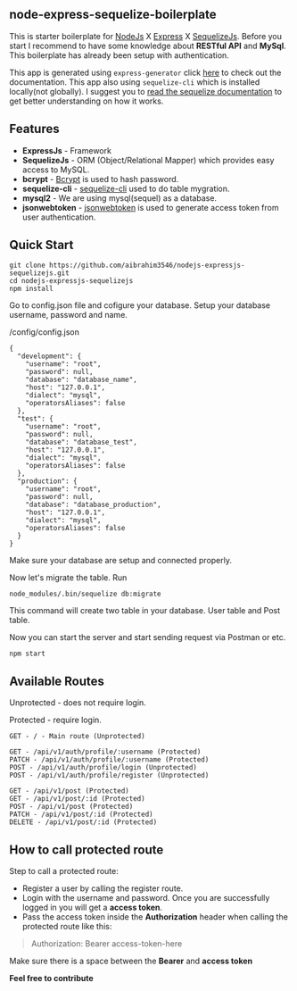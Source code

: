 ## node-express-sequelize-boilerplate
This is starter boilerplate for [NodeJs](https://nodejs.org/en/docs/guides/getting-started-guide/) X [Express](https://expressjs.com/) X [SequelizeJs](http://docs.sequelizejs.com/). Before you start I recommend to have some knowledge about **RESTful API** and **MySql**. This boilerplate has already been setup with authentication.

This app is generated using ``express-generator`` click [here](https://expressjs.com/en/starter/generator.html) to check out the documentation. This app also using ``sequelize-cli`` which is installed locally(not globally). I suggest you to [read the sequelize documentation](http://docs.sequelizejs.com/manual/tutorial/migrations.html) to get better understanding on how it works.

## Features
* **ExpressJs** - Framework
* **SequelizeJs** - ORM (Object/Relational Mapper) which provides easy access to MySQL.
* **bcrypt** - [Bcrypt](https://github.com/kelektiv/node.bcrypt.js#readme) is used to hash password.
* **sequelize-cli** - [sequelize-cli](http://docs.sequelizejs.com/manual/tutorial/migrations.html) used to do table mygration.
* **mysql2** - We are using mysql(sequel) as a database.
* **jsonwebtoken** - [jsonwebtoken](https://github.com/auth0/node-jsonwebtoken) is used to generate access token from user authentication.

## Quick Start
```
git clone https://github.com/aibrahim3546/nodejs-expressjs-sequelizejs.git
cd nodejs-expressjs-sequelizejs
npm install
```

Go to config.json file and cofigure your database. Setup your database username, password and name.

/config/config.json
```
{
  "development": {
    "username": "root",
    "password": null,
    "database": "database_name",
    "host": "127.0.0.1",
    "dialect": "mysql",
    "operatorsAliases": false
  },
  "test": {
    "username": "root",
    "password": null,
    "database": "database_test",
    "host": "127.0.0.1",
    "dialect": "mysql",
    "operatorsAliases": false
  },
  "production": {
    "username": "root",
    "password": null,
    "database": "database_production",
    "host": "127.0.0.1",
    "dialect": "mysql",
    "operatorsAliases": false
  }
}
```
Make sure your database are setup and connected properly.

Now let's migrate the table.
Run
```
node_modules/.bin/sequelize db:migrate
```
This command will create two table in your database. User table and Post table.

Now you can start the server and start sending request via Postman or etc.
```
npm start
```

## Available Routes

Unprotected - does not require login.

Protected - require login.
```
GET - / - Main route (Unprotected)

GET - /api/v1/auth/profile/:username (Protected)
PATCH - /api/v1/auth/profile/:username (Protected)
POST - /api/v1/auth/profile/login (Unprotected)
POST - /api/v1/auth/profile/register (Unprotected)

GET - /api/v1/post (Protected)
GET - /api/v1/post/:id (Protected)
POST - /api/v1/post (Protected)
PATCH - /api/v1/post/:id (Protected)
DELETE - /api/v1/post/:id (Protected)
```

## How to call protected route
Step to call a protected route:
-	Register a user by calling the register route.
- Login with the username and password. Once you are successfully logged in you will get a **access token**.
- Pass the access token inside the **Authorization** header when calling the protected route like this:
> Authorization: Bearer access-token-here

Make sure there is a space between the **Bearer** and **access token**

**Feel free to contribute**

